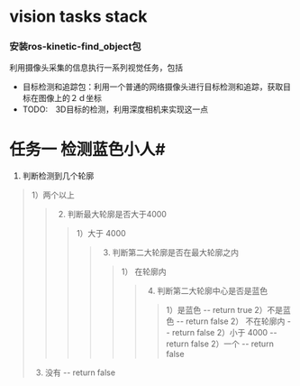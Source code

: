 vision tasks stack
==================
### 安装ros-kinetic-find_object包


利用摄像头采集的信息执行一系列视觉任务，包括
- 目标检测和追踪包：利用一个普通的网络摄像头进行目标检测和追踪，获取目标在图像上的２ｄ坐标
- TODO:　3D目标的检测，利用深度相机来实现这一点


# 任务一 检测蓝色小人#
1. 判断检测到几个轮廓
>1）两个以上
>>2. 判断最大轮廓是否大于4000
>>>1）大于 4000
>>>>3. 判断第二大轮廓是否在最大轮廓之内
>>>>>1） 在轮廓内
>>>>>>4. 判断第二大轮廓中心是否是蓝色
>>>>>>>1）是蓝色 -- return true
>>>>>>>2）不是蓝色 -- return false
>>>>>2） 不在轮廓内 -- return false
>>>2）小于 4000 -- return false
>2）一个 -- return false
>3)  没有 -- return false